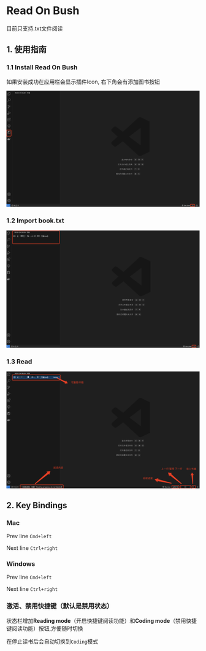 # Read On Bush

目前只支持.txt文件阅读

## 1. 使用指南

### 1.1 Install Read On Bush

如果安装成功在应用栏会显示插件Icon, 右下角会有添加图书按钮

![Install](https://github.com/moyuderen/CDN/blob/main/moyuderen/read-on-bush/install.png?raw=true)

### 1.2 Import book.txt

![Import book](https://github.com/moyuderen/CDN/blob/main/moyuderen/read-on-bush/import-book.png?raw=true)

### 1.3 Read

![How to read](https://github.com/moyuderen/CDN/blob/main/moyuderen/read-on-bush/read.png?raw=true)

## 2. Key Bindings

### Mac

Prev line `Cmd+left`

Next line `Ctrl+right`

### Windows

Prev line `Cmd+left`

Next line `Ctrl+right`

### 激活、禁用快捷键（默认是禁用状态）

状态栏增加**Reading mode**（开启快捷键阅读功能）和**Coding mode**（禁用快捷键阅读功能）按钮,方便随时切换

在停止读书后会自动切换到`Coding`模式
